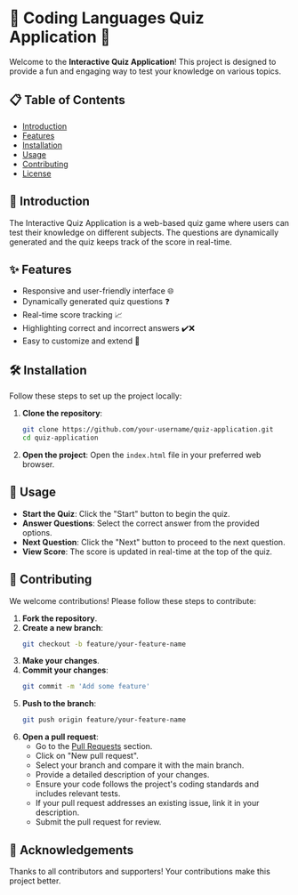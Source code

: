 
# 🎉 Coding Languages Quiz Application 📝

Welcome to the **Interactive Quiz Application**! This project is designed to provide a fun and engaging way to test your knowledge on various topics.

## 📋 Table of Contents
- [Introduction](#introduction)
- [Features](#features)
- [Installation](#installation)
- [Usage](#usage)
- [Contributing](#contributing)
- [License](#license)

## 📖 Introduction
The Interactive Quiz Application is a web-based quiz game where users can test their knowledge on different subjects. The questions are dynamically generated and the quiz keeps track of the score in real-time.

## ✨ Features
- Responsive and user-friendly interface 🌐
- Dynamically generated quiz questions ❓
- Real-time score tracking 📈
- Highlighting correct and incorrect answers ✔️❌
- Easy to customize and extend 🔧

## 🛠️ Installation
Follow these steps to set up the project locally:

1. **Clone the repository**:
   ```bash
   git clone https://github.com/your-username/quiz-application.git
   cd quiz-application
   ```

2. **Open the project**:
   Open the `index.html` file in your preferred web browser.

## 🚀 Usage
- **Start the Quiz**: Click the "Start" button to begin the quiz.
- **Answer Questions**: Select the correct answer from the provided options.
- **Next Question**: Click the "Next" button to proceed to the next question.
- **View Score**: The score is updated in real-time at the top of the quiz.

## 🤝 Contributing
We welcome contributions! Please follow these steps to contribute:

1. **Fork the repository**.
2. **Create a new branch**:
   ```bash
   git checkout -b feature/your-feature-name
   ```
3. **Make your changes**.
4. **Commit your changes**:
   ```bash
   git commit -m 'Add some feature'
   ```
5. **Push to the branch**:
   ```bash
   git push origin feature/your-feature-name
   ```
6. **Open a pull request**:
   - Go to the [Pull Requests](https://github.com/your-username/quiz-application/pulls) section.
   - Click on "New pull request".
   - Select your branch and compare it with the main branch.
   - Provide a detailed description of your changes.
   - Ensure your code follows the project's coding standards and includes relevant tests.
   - If your pull request addresses an existing issue, link it in your description.
   - Submit the pull request for review.


## 🙏 Acknowledgements
Thanks to all contributors and supporters! Your contributions make this project better.
